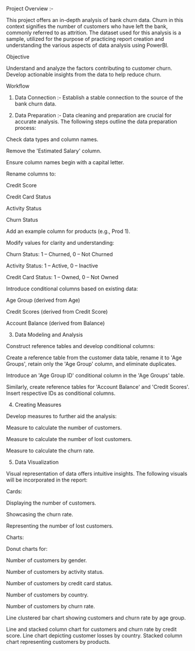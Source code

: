 Project Overview :- 

This project offers an in-depth analysis of bank churn data. Churn in this context signifies the number of customers who have left the bank, commonly referred to as attrition. The dataset used for this analysis is a sample, utilized for the purpose of practicing report creation and understanding the various aspects of data analysis using PowerBI.

Objective


Understand and analyze the factors contributing to customer churn.
Develop actionable insights from the data to help reduce churn.


Workflow


1. Data Connection :-
Establish a stable connection to the source of the bank churn data.

2. Data Preparation :-
Data cleaning and preparation are crucial for accurate analysis. The following steps outline the data preparation process:

Check data types and column names.


Remove the 'Estimated Salary' column.


Ensure column names begin with a capital letter.


Rename columns to:


Credit Score


Credit Card Status


Activity Status


Churn Status


Add an example column for products (e.g., Prod 1).


Modify values for clarity and understanding:


Churn Status: 1 – Churned, 0 – Not Churned


Activity Status: 1 – Active, 0 – Inactive


Credit Card Status: 1 – Owned, 0 – Not Owned


Introduce conditional columns based on existing data:


Age Group (derived from Age)


Credit Scores (derived from Credit Score)


Account Balance (derived from Balance)


3. Data Modeling and Analysis

   
Construct reference tables and develop conditional columns:

Create a reference table from the customer data table, rename it to 'Age Groups', retain only the 'Age Group' column, and eliminate duplicates.


Introduce an 'Age Group ID' conditional column in the 'Age Groups' table.


Similarly, create reference tables for 'Account Balance' and 'Credit Scores'. Insert respective IDs as conditional columns.


4. Creating Measures

   
Develop measures to further aid the analysis:

Measure to calculate the number of customers.


Measure to calculate the number of lost customers.


Measure to calculate the churn rate.


5. Data Visualization

   
Visual representation of data offers intuitive insights. The following visuals will be incorporated in the report:





Cards:

Displaying the number of customers.


Showcasing the churn rate.


Representing the number of lost customers.


Charts:



Donut charts for:


Number of customers by gender.


Number of customers by activity status.


Number of customers by credit card status.


Number of customers by country.


Number of customers by churn rate.


Line clustered bar chart showing customers and churn rate by age group.


Line and stacked column chart for customers and churn rate by credit score.
Line chart depicting customer losses by country.
Stacked column chart representing customers by products.
